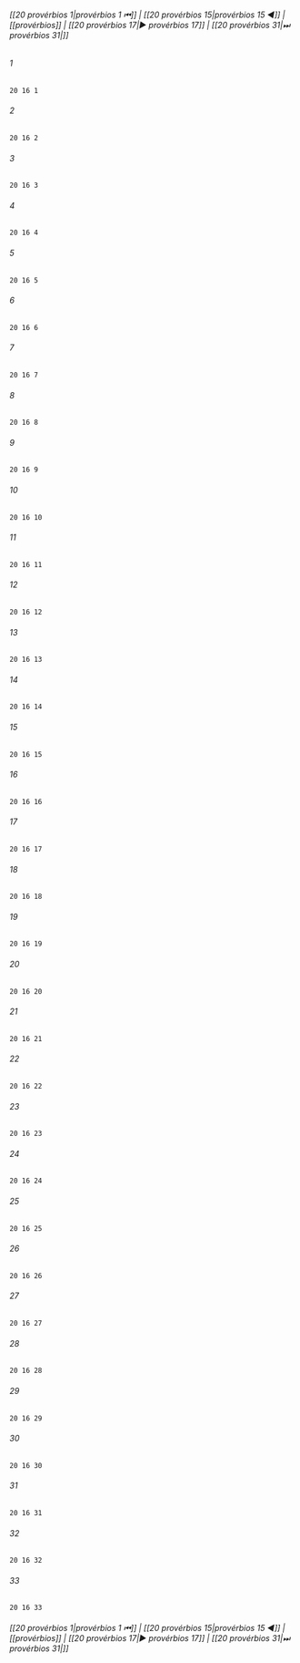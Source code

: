 
###### [[20 provérbios 1|provérbios 1 ⏮]] | [[20 provérbios 15|provérbios 15 ◀]] | [[provérbios]] | [[20 provérbios 17|▶ provérbios 17]] | [[20 provérbios 31|⏭ provérbios 31|]]

###### 1
``` verse
20 16 1 
```
###### 2
``` verse
20 16 2 
```
###### 3
``` verse
20 16 3 
```
###### 4
``` verse
20 16 4 
```
###### 5
``` verse
20 16 5 
```
###### 6
``` verse
20 16 6 
```
###### 7
``` verse
20 16 7 
```
###### 8
``` verse
20 16 8 
```
###### 9
``` verse
20 16 9 
```
###### 10
``` verse
20 16 10 
```
###### 11
``` verse
20 16 11 
```
###### 12
``` verse
20 16 12 
```
###### 13
``` verse
20 16 13 
```
###### 14
``` verse
20 16 14 
```
###### 15
``` verse
20 16 15 
```
###### 16
``` verse
20 16 16 
```
###### 17
``` verse
20 16 17 
```
###### 18
``` verse
20 16 18 
```
###### 19
``` verse
20 16 19 
```
###### 20
``` verse
20 16 20 
```
###### 21
``` verse
20 16 21 
```
###### 22
``` verse
20 16 22 
```
###### 23
``` verse
20 16 23 
```
###### 24
``` verse
20 16 24 
```
###### 25
``` verse
20 16 25 
```
###### 26
``` verse
20 16 26 
```
###### 27
``` verse
20 16 27 
```
###### 28
``` verse
20 16 28 
```
###### 29
``` verse
20 16 29 
```
###### 30
``` verse
20 16 30 
```
###### 31
``` verse
20 16 31 
```
###### 32
``` verse
20 16 32 
```
###### 33
``` verse
20 16 33 
```

###### [[20 provérbios 1|provérbios 1 ⏮]] | [[20 provérbios 15|provérbios 15 ◀]] | [[provérbios]] | [[20 provérbios 17|▶ provérbios 17]] | [[20 provérbios 31|⏭ provérbios 31|]]

